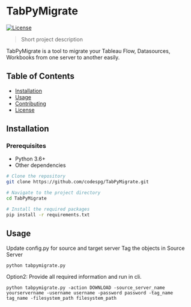 # TabPyMigrate

[![License](https://img.shields.io/badge/license-MIT-blue.svg)](https://github.com/your_username/TabPyMigrate/blob/main/LICENSE)

> Short project description

TabPyMigrate is a tool to migrate your Tableau Flow, Datasources, Workbooks from one server to another easily.

## Table of Contents

- [Installation](#installation)
- [Usage](#usage)
- [Contributing](#contributing)
- [License](#license)

## Installation


### Prerequisites

- Python 3.6+
- Other dependencies

```bash
# Clone the repository
git clone https://github.com/codespg/TabPyMigrate.git

# Navigate to the project directory
cd TabPyMigrate

# Install the required packages
pip install -r requirements.txt
```

## Usage
Update config.py for source and target server
Tag the objects in Source Server
```
python tabpymigrate.py
```
Option2: Provide all required information and run in cli.
```
python tabpymigrate.py -action DOWNLOAD -source_server_name yourservername -username username -password password -tag_name tag_name -filesystem_path filesystem_path
```
